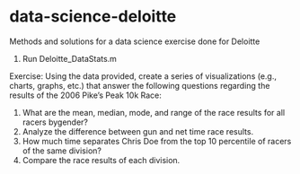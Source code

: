 # data-science-deloitte
Methods and solutions for a data science exercise done for Deloitte

1) Run Deloitte_DataStats.m

Exercise: 
Using the data provided, create a series of visualizations (e.g., charts, graphs, etc.) that answer the following questions regarding the results of the 2006 Pike’s Peak 10k Race:
1) What are the mean, median, mode, and range of the race results for all racers bygender?
2) Analyze the difference between gun and net time race results.
3) How much time separates Chris Doe from the top 10 percentile of racers of the same division?
4) Compare the race results of each division.

